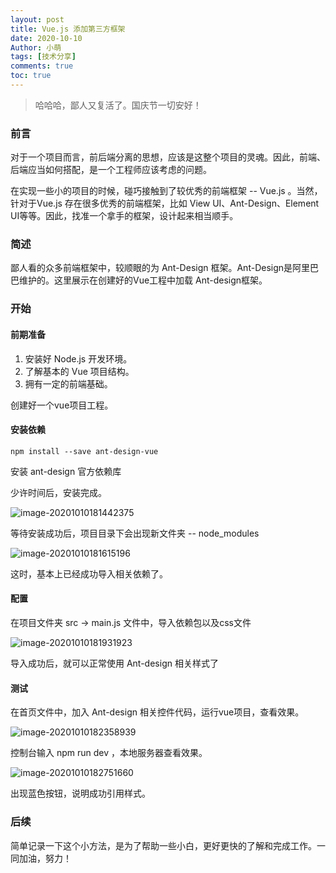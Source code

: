 ```yaml
---
layout: post
title: Vue.js 添加第三方框架
date: 2020-10-10
Author: 小萌 
tags: [技术分享]
comments: true
toc: true
---
```


> 哈哈哈，鄙人又复活了。国庆节一切安好！

### 前言

对于一个项目而言，前后端分离的思想，应该是这整个项目的灵魂。因此，前端、后端应当如何搭配，是一个工程师应该考虑的问题。

在实现一些小的项目的时候，碰巧接触到了较优秀的前端框架 -- Vue.js 。当然，针对于Vue.js 存在很多优秀的前端框架，比如 View UI、Ant-Design、Element UI等等。因此，找准一个拿手的框架，设计起来相当顺手。

### 简述

鄙人看的众多前端框架中，较顺眼的为 Ant-Design 框架。Ant-Design是阿里巴巴维护的。这里展示在创建好的Vue工程中加载 Ant-design框架。

### 开始

#### 前期准备

1. 安装好 Node.js 开发环境。
2. 了解基本的 Vue 项目结构。
3. 拥有一定的前端基础。

创建好一个vue项目工程。

#### 安装依赖

```vue
npm install --save ant-design-vue
```

安装 ant-design 官方依赖库

少许时间后，安装完成。

![image-20201010181442375](https://i.loli.net/2020/10/10/NxWrGgfCdXeTzIu.png)

等待安装成功后，项目目录下会出现新文件夹 -- node_modules

![image-20201010181615196](https://i.loli.net/2020/10/10/TOl2eFcNuH93zA1.png)

这时，基本上已经成功导入相关依赖了。

#### 配置

在项目文件夹  src ->  main.js  文件中，导入依赖包以及css文件

![image-20201010181931923](https://i.loli.net/2020/10/10/52jsfgiXNlYIRQE.png)

导入成功后，就可以正常使用  Ant-design 相关样式了

#### 测试

在首页文件中，加入 Ant-design  相关控件代码，运行vue项目，查看效果。

![image-20201010182358939](https://i.loli.net/2020/10/10/Zmr5L4i9kPfDdeQ.png)

控制台输入 npm run dev ，本地服务器查看效果。

![image-20201010182751660](https://i.loli.net/2020/10/10/uk6sXtHSnI5rb2g.png)

出现蓝色按钮，说明成功引用样式。

### 后续

简单记录一下这个小方法，是为了帮助一些小白，更好更快的了解和完成工作。一同加油，努力！